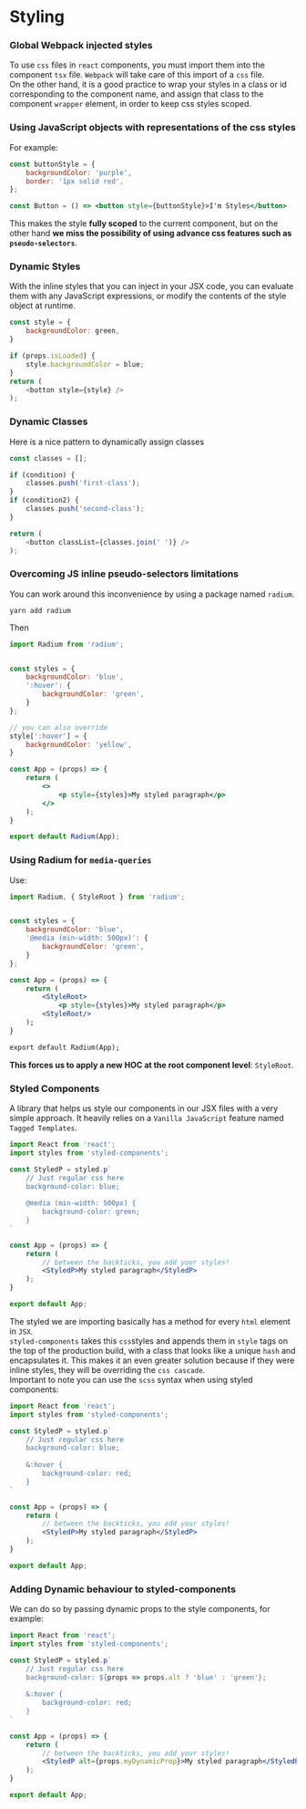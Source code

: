 # Styling


### Global Webpack injected styles
To use `css` files in `react` components, you must import them into the component `tsx` file. `Webpack` will take care of this import of a `css` file.  
On the other hand, it is a good practice to wrap your styles in a class or id corresponding to the component name, and assign that class to the component `wrapper` element, in order to keep css styles scoped.

### Using JavaScript objects with representations of the css styles
For example:
```jsx
const buttonStyle = {
	backgroundColor: 'purple',
	border: '1px solid red',
};

const Button = () => <button style={buttonStyle}>I'm Styles</button>
```
This makes the style **fully scoped** to the current component, but on the other hand **we miss the possibility of using advance css features such as `pseudo-selectors`**.

### Dynamic Styles
With the inline styles that you can inject in your JSX code, you can evaluate them with any JavaScript expressions, or modify the contents of the style object at runtime.
```javascript
const style = {
	backgroundColor: green,
}

if (props.isLoaded) {
	style.backgroundColor = blue;
}
return (
	<button style={style} />
);
```

### Dynamic Classes
Here is a nice pattern to dynamically assign classes
```javascript
const classes = [];

if (condition) {
	classes.push('first-class');
}
if (condition2) {
	classes.push('second-class');
}

return (
	<button classList={classes.join(' ')} />
);
```

### Overcoming JS inline pseudo-selectors limitations
You can work around this inconvenience by using a package named `radium`.
```
yarn add radium
```
Then
```jsx
import Radium from 'radium';


const styles = {
	backgroundColor: 'blue',
	':hover': {
		backgroundColor: 'green',
	}
};

// you can also override
style[':hover'] = {
	backgroundColor: 'yellow',
}

const App = (props) => {
	return (
		<>
			<p style={styles}>My styled paragraph</p>
		</>
	);
}

export default Radium(App);
```

### Using Radium for `media-queries`
Use:
```jsx
import Radium, { StyleRoot } from 'radium';


const styles = {
	backgroundColor: 'blue',
	'@media (min-width: 500px)': {
		backgroundColor: 'green',
	}
};

const App = (props) => {
	return (
		<StyleRoot>
			<p style={styles}>My styled paragraph</p>
		<StyleRoot/>
	);
}

export default Radium(App);
```
**This forces us to apply a new HOC at the root component level**: `StyleRoot`.

### Styled Components
A library that helps us style our components in our JSX files with a very simple approach. It heavily relies on a `Vanilla JavaScript` feature named `Tagged Templates`.

```jsx
import React from 'react';
import styles from 'styled-components';

const StyledP = styled.p`
	// Just regular css here
	background-color: blue;
	
	@media (min-width: 500px) {
		background-color: green;
	}
`

const App = (props) => {
	return (
		// between the backticks, you add your styles!
		<StyledP>My styled paragraph</StyledP>
	);
}

export default App;
```
The styled we are importing basically has a method for every `html` element in `JSX`.  
`styled-components` takes this `css`styles and appends them in `style` tags on the top of the production build, with a class that looks like a unique `hash` and encapsulates it. This makes it an even greater solution because if they were inline styles, they will be overriding the `css cascade`.  
Important to note you can use the `scss` syntax when using styled components:
```jsx
import React from 'react';
import styles from 'styled-components';

const StyledP = styled.p`
	// Just regular css here
	background-color: blue;
	
	&:hover {
		background-color: red;
	}
`

const App = (props) => {
	return (
		// between the backticks, you add your styles!
		<StyledP>My styled paragraph</StyledP>
	);
}

export default App;
```

### Adding Dynamic behaviour to styled-components
We can do so by passing dynamic props to the style components, for example:
```jsx
import React from 'react';
import styles from 'styled-components';

const StyledP = styled.p`
	// Just regular css here
	background-color: ${props => props.alt ? 'blue' : 'green'};
	
	&:hover {
		background-color: red;
	}
`

const App = (props) => {
	return (
		// between the backticks, you add your styles!
		<StyledP alt={props.myDynamicProp}>My styled paragraph</StyledP>
	);
}

export default App;
```